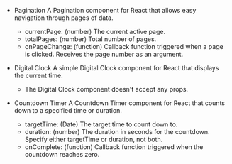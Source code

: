 - Pagination
  A Pagination component for React that allows easy navigation through pages of data.

  - currentPage: (number) The current active page.
  - totalPages: (number) Total number of pages.
  - onPageChange: (function) Callback function triggered when a page is clicked. Receives the page number as an argument.

- Digital Clock
  A simple Digital Clock component for React that displays the current time.

  - The Digital Clock component doesn't accept any props.

- Countdown Timer
  A Countdown Timer component for React that counts down to a specified time or duration.
  - targetTime: (Date) The target time to count down to.
  - duration: (number) The duration in seconds for the countdown. Specify either targetTime or duration, not both.
  - onComplete: (function) Callback function triggered when the countdown reaches zero.
